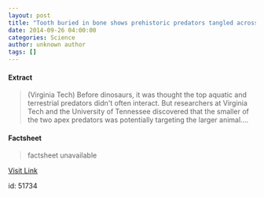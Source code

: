 ```yaml
---
layout: post
title: "Tooth buried in bone shows prehistoric predators tangled across land, sea"
date: 2014-09-26 04:00:00
categories: Science
author: unknown author
tags: []
---
```



#### Extract
>(Virginia Tech) Before dinosaurs, it was thought the top aquatic and terrestrial predators didn't often interact. But researchers at Virginia Tech and the University of Tennessee discovered that the smaller of the two apex predators was potentially targeting the larger animal....

#### Factsheet
>factsheet unavailable

[Visit Link](http://www.eurekalert.org/pub_releases/2014-09/vt-tbi092614.php)

id:   51734
